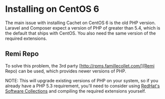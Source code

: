 # Installing on CentOS 6

The main issue with installing Cachet on CentOS 6 is the old PHP version. Laravel and Composer expect a version of PHP of greater than 5.4, which is the default that ships with CentOS. You also need the same version of the required extensions.

## Remi Repo

To solve this problem, the 3rd party [http://rpms.famillecollet.com/](Remi Repo) can be used, which provides newer versions of PHP. 

NOTE: This will upgrade existing versions of PHP on your system, so if you already have a PHP 5.3 requirement, you'll need to consider using [RedHat's Software Collections](https://access.redhat.com/documentation/en-US/Red_Hat_Developer_Toolset/1/html-single/Software_Collections_Guide/) and compiling the required extensions yourself.



